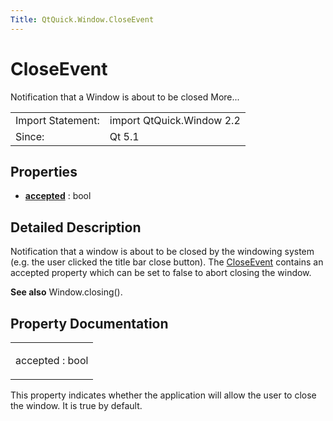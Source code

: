 ```yaml
---
Title: QtQuick.Window.CloseEvent
---
```

        
CloseEvent
==========

<span class="subtitle"></span>
Notification that a Window is about to be closed More...

|                   |                           |
|-------------------|---------------------------|
| Import Statement: | import QtQuick.Window 2.2 |
| Since:            | Qt 5.1                    |

<span id="properties"></span>
Properties
----------

-   ****[accepted](#accepted-prop)**** : bool

<span id="details"></span>
Detailed Description
--------------------

Notification that a window is about to be closed by the windowing system (e.g. the user clicked the title bar close button). The [CloseEvent](index.html) contains an accepted property which can be set to false to abort closing the window.

**See also** Window.closing().

Property Documentation
----------------------

<table>
<colgroup>
<col width="100%" />
</colgroup>
<tbody>
<tr class="odd">
<td><p><span id="accepted-prop"></span><span class="name">accepted</span> : <span class="type">bool</span></p></td>
</tr>
</tbody>
</table>

This property indicates whether the application will allow the user to close the window. It is true by default.

